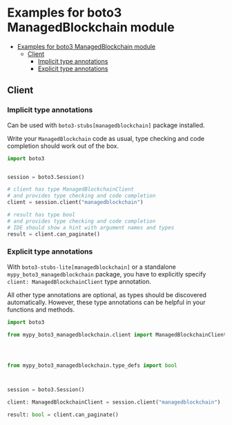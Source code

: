 <a id="examples-for-boto3-managedblockchain-module"></a>

# Examples for boto3 ManagedBlockchain module

- [Examples for boto3 ManagedBlockchain module](#examples-for-boto3-managedblockchain-module)
  - [Client](#client)
    - [Implicit type annotations](#implicit-type-annotations)
    - [Explicit type annotations](#explicit-type-annotations)

<a id="client"></a>

## Client

<a id="implicit-type-annotations"></a>

### Implicit type annotations

Can be used with `boto3-stubs[managedblockchain]` package installed.

Write your `ManagedBlockchain` code as usual, type checking and code completion
should work out of the box.

```python
import boto3


session = boto3.Session()

# client has type ManagedBlockchainClient
# and provides type checking and code completion
client = session.client("managedblockchain")

# result has type bool
# and provides type checking and code completion
# IDE should show a hint with argument names and types
result = client.can_paginate()
```

<a id="explicit-type-annotations"></a>

### Explicit type annotations

With `boto3-stubs-lite[managedblockchain]` or a standalone
`mypy_boto3_managedblockchain` package, you have to explicitly specify
`client: ManagedBlockchainClient` type annotation.

All other type annotations are optional, as types should be discovered
automatically. However, these type annotations can be helpful in your functions
and methods.

```python
import boto3

from mypy_boto3_managedblockchain.client import ManagedBlockchainClient




from mypy_boto3_managedblockchain.type_defs import bool



session = boto3.Session()

client: ManagedBlockchainClient = session.client("managedblockchain")

result: bool = client.can_paginate()
```
